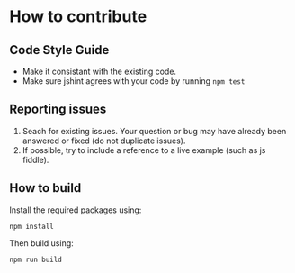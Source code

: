 # How to contribute

## Code Style Guide

* Make it consistant with the existing code.
* Make sure jshint agrees with your code by running ```npm test```

## Reporting issues
1. Seach for existing issues. Your question or bug may have already been answered or fixed (do not duplicate issues).
2. If possible, try to include a reference to a live example (such as js fiddle).

## How to build
Install the required packages using:
```
npm install
```

Then build using:
```
npm run build
```